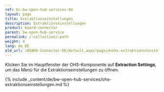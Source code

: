```yaml
---
ref: bc-bw-open-hub-services-04
layout: page
title: Extraktionseinstellungen
description: Extraktionseinstellungen
product: board-connector
parent: bw-open-hub-service
permalink: /:collection/:path
weight: 4
lang: de_DE
old_url: /BOARD-Connector-DE/default.aspx?pageid=ohs-extraktionseinstellungen
---
```


Klicken Sie im Hauptfenster der OHS-Komponente auf **Extraction Settings**, um das Menü für die Extraktionseinstellungen zu öffnen. 

{% include _content/de/bw-open-hub-services/ohs-extraktionseinstellungen.md %}